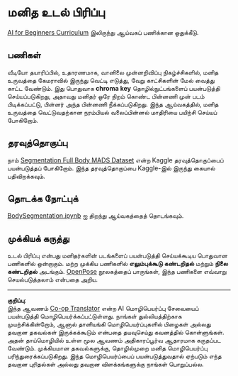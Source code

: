 <!--
CO_OP_TRANSLATOR_METADATA:
{
  "original_hash": "365f0decfe0f47b460bbde8227c5009d",
  "translation_date": "2025-10-11T11:22:39+00:00",
  "source_file": "lessons/4-ComputerVision/12-Segmentation/lab/README.md",
  "language_code": "ta"
}
-->
# மனித உடல் பிரிப்பு

[AI for Beginners Curriculum](https://github.com/microsoft/ai-for-beginners) இலிருந்து ஆய்வகப் பணிக்கான ஒதுக்கீடு.

## பணிகள்

வீடியோ தயாரிப்பில், உதாரணமாக, வானிலை முன்னறிவிப்பு நிகழ்ச்சிகளில், மனித உருவத்தை கேமராவில் இருந்து வெட்டி எடுத்து, வேறு காட்சிகளின் மேல் வைத்து காட்ட வேண்டும். இது பொதுவாக **chroma key** தொழில்நுட்பங்களைப் பயன்படுத்தி செய்யப்படுகிறது, அதாவது மனிதர் ஒரே நிறம் கொண்ட பின்னணி முன் படம் பிடிக்கப்பட்டு, பின்னர் அந்த பின்னணி நீக்கப்படுகிறது. இந்த ஆய்வகத்தில், மனித உருவத்தை வெட்டுவதற்கான நரம்பியல் வலைப்பின்னல் மாதிரியை பயிற்சி செய்யப் போகிறோம்.

## தரவுத்தொகுப்பு

நாம் [Segmentation Full Body MADS Dataset](https://www.kaggle.com/datasets/tapakah68/segmentation-full-body-mads-dataset) என்ற Kaggle தரவுத்தொகுப்பைப் பயன்படுத்தப் போகிறோம். இந்த தரவுத்தொகுப்பை Kaggle-இல் இருந்து கையால் பதிவிறக்கவும்.

## தொடக்க நோட்புக்

[BodySegmentation.ipynb](BodySegmentation.ipynb) ஐ திறந்து ஆய்வகத்தைத் தொடங்கவும்.

## முக்கியக் கருத்து

உடல் பிரிப்பு என்பது மனிதர்களின் படங்களைப் பயன்படுத்தி செய்யக்கூடிய பொதுவான பணிகளில் ஒன்றாகும். மற்ற முக்கிய பணிகளில் **எலும்புக்கூடு கண்டறிதல்** மற்றும் **நிலை கண்டறிதல்** அடங்கும். [OpenPose](https://github.com/CMU-Perceptual-Computing-Lab/openpose) நூலகத்தைப் பாருங்கள், இந்த பணிகளை எவ்வாறு செயல்படுத்தலாம் என்பதை அறிய.

---

**குறிப்பு**:  
இந்த ஆவணம் [Co-op Translator](https://github.com/Azure/co-op-translator) என்ற AI மொழிபெயர்ப்பு சேவையைப் பயன்படுத்தி மொழிபெயர்க்கப்பட்டுள்ளது. நாங்கள் துல்லியத்திற்காக முயற்சிக்கின்றோம், ஆனால் தானியங்கி மொழிபெயர்ப்புகளில் பிழைகள் அல்லது தவறான தகவல்கள் இருக்கக்கூடும் என்பதை தயவுசெய்து கவனத்தில் கொள்ளுங்கள். அதன் தாய்மொழியில் உள்ள மூல ஆவணம் அதிகாரப்பூர்வ ஆதாரமாக கருதப்பட வேண்டும். முக்கியமான தகவல்களுக்கு, தொழில்முறை மனித மொழிபெயர்ப்பு பரிந்துரைக்கப்படுகிறது. இந்த மொழிபெயர்ப்பைப் பயன்படுத்துவதால் ஏற்படும் எந்த தவறான புரிதல்கள் அல்லது தவறான விளக்கங்களுக்கு நாங்கள் பொறுப்பல்ல.